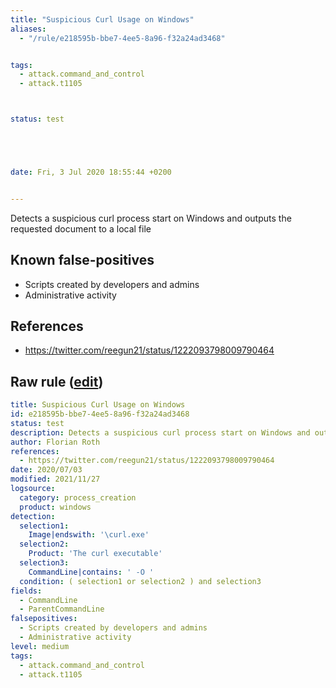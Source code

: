 ```yaml
---
title: "Suspicious Curl Usage on Windows"
aliases:
  - "/rule/e218595b-bbe7-4ee5-8a96-f32a24ad3468"


tags:
  - attack.command_and_control
  - attack.t1105



status: test





date: Fri, 3 Jul 2020 18:55:44 +0200


---
```


Detects a suspicious curl process start on Windows and outputs the requested document to a local file

<!--more-->


## Known false-positives

* Scripts created by developers and admins
* Administrative activity



## References

* https://twitter.com/reegun21/status/1222093798009790464


## Raw rule ([edit](https://github.com/SigmaHQ/sigma/edit/master/rules/windows/process_creation/proc_creation_win_susp_curl_download.yml))
```yaml
title: Suspicious Curl Usage on Windows
id: e218595b-bbe7-4ee5-8a96-f32a24ad3468
status: test
description: Detects a suspicious curl process start on Windows and outputs the requested document to a local file
author: Florian Roth
references:
  - https://twitter.com/reegun21/status/1222093798009790464
date: 2020/07/03
modified: 2021/11/27
logsource:
  category: process_creation
  product: windows
detection:
  selection1:
    Image|endswith: '\curl.exe'
  selection2:
    Product: 'The curl executable'
  selection3:
    CommandLine|contains: ' -O '
  condition: ( selection1 or selection2 ) and selection3
fields:
  - CommandLine
  - ParentCommandLine
falsepositives:
  - Scripts created by developers and admins
  - Administrative activity
level: medium
tags:
  - attack.command_and_control
  - attack.t1105

```
